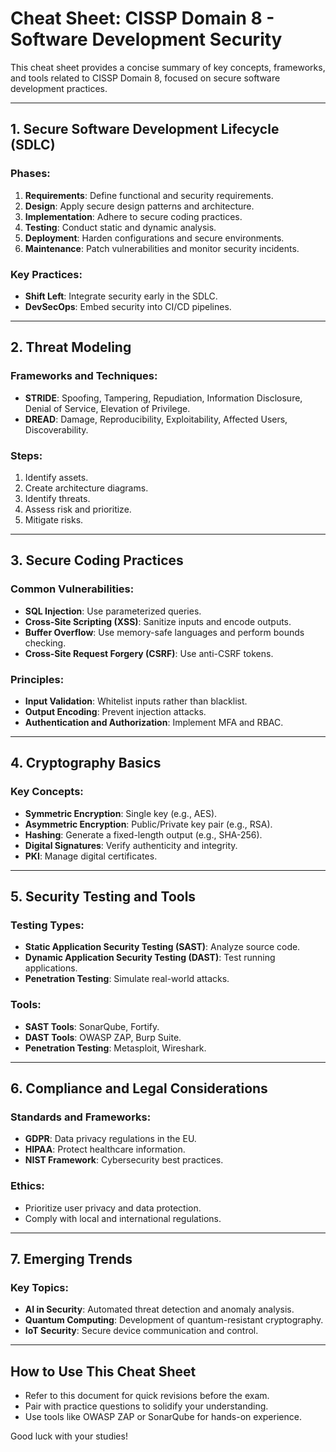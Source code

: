 # Cheat Sheet: CISSP Domain 8 - Software Development Security

This cheat sheet provides a concise summary of key concepts, frameworks, and tools related to CISSP Domain 8, focused on secure software development practices.

---

## **1. Secure Software Development Lifecycle (SDLC)**

### Phases:
1. **Requirements**: Define functional and security requirements.
2. **Design**: Apply secure design patterns and architecture.
3. **Implementation**: Adhere to secure coding practices.
4. **Testing**: Conduct static and dynamic analysis.
5. **Deployment**: Harden configurations and secure environments.
6. **Maintenance**: Patch vulnerabilities and monitor security incidents.

### Key Practices:
- **Shift Left**: Integrate security early in the SDLC.
- **DevSecOps**: Embed security into CI/CD pipelines.

---

## **2. Threat Modeling**

### Frameworks and Techniques:
- **STRIDE**: Spoofing, Tampering, Repudiation, Information Disclosure, Denial of Service, Elevation of Privilege.
- **DREAD**: Damage, Reproducibility, Exploitability, Affected Users, Discoverability.

### Steps:
1. Identify assets.
2. Create architecture diagrams.
3. Identify threats.
4. Assess risk and prioritize.
5. Mitigate risks.

---

## **3. Secure Coding Practices**

### Common Vulnerabilities:
- **SQL Injection**: Use parameterized queries.
- **Cross-Site Scripting (XSS)**: Sanitize inputs and encode outputs.
- **Buffer Overflow**: Use memory-safe languages and perform bounds checking.
- **Cross-Site Request Forgery (CSRF)**: Use anti-CSRF tokens.

### Principles:
- **Input Validation**: Whitelist inputs rather than blacklist.
- **Output Encoding**: Prevent injection attacks.
- **Authentication and Authorization**: Implement MFA and RBAC.

---

## **4. Cryptography Basics**

### Key Concepts:
- **Symmetric Encryption**: Single key (e.g., AES).
- **Asymmetric Encryption**: Public/Private key pair (e.g., RSA).
- **Hashing**: Generate a fixed-length output (e.g., SHA-256).
- **Digital Signatures**: Verify authenticity and integrity.
- **PKI**: Manage digital certificates.

---

## **5. Security Testing and Tools**

### Testing Types:
- **Static Application Security Testing (SAST)**: Analyze source code.
- **Dynamic Application Security Testing (DAST)**: Test running applications.
- **Penetration Testing**: Simulate real-world attacks.

### Tools:
- **SAST Tools**: SonarQube, Fortify.
- **DAST Tools**: OWASP ZAP, Burp Suite.
- **Penetration Testing**: Metasploit, Wireshark.

---

## **6. Compliance and Legal Considerations**

### Standards and Frameworks:
- **GDPR**: Data privacy regulations in the EU.
- **HIPAA**: Protect healthcare information.
- **NIST Framework**: Cybersecurity best practices.

### Ethics:
- Prioritize user privacy and data protection.
- Comply with local and international regulations.

---

## **7. Emerging Trends**

### Key Topics:
- **AI in Security**: Automated threat detection and anomaly analysis.
- **Quantum Computing**: Development of quantum-resistant cryptography.
- **IoT Security**: Secure device communication and control.

---

## **How to Use This Cheat Sheet**
- Refer to this document for quick revisions before the exam.
- Pair with practice questions to solidify your understanding.
- Use tools like OWASP ZAP or SonarQube for hands-on experience.

Good luck with your studies!

